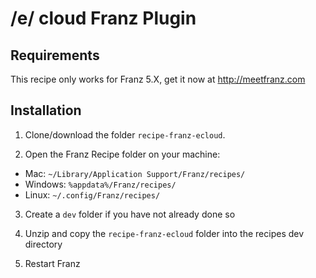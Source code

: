 # /e/ cloud Franz Plugin

## Requirements
This recipe only works for Franz 5.X, get it now at http://meetfranz.com

## Installation

1. Clone/download the folder `recipe-franz-ecloud`.

2. Open the Franz Recipe folder on your machine:
  * Mac: `~/Library/Application Support/Franz/recipes/`
  * Windows: `%appdata%/Franz/recipes/`
  * Linux: `~/.config/Franz/recipes/`

3. Create a `dev` folder if you have not already done so

3. Unzip and copy the `recipe-franz-ecloud` folder into the recipes dev directory

4. Restart Franz
